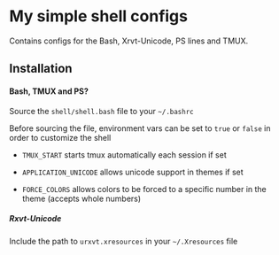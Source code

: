 # My simple shell configs

Contains configs for the Bash, Xrvt-Unicode, PS lines and TMUX.

## Installation

#### Bash, TMUX and PS?

Source the `shell/shell.bash` file to your `~/.bashrc`

Before sourcing the file, environment vars can be set to `true` or `false` in order to customize the shell

 - `TMUX_START` starts tmux automatically each session if set

 - `APPLICATION_UNICODE` allows unicode support in themes if set

 - `FORCE_COLORS` allows colors to be forced to a specific number in the theme (accepts whole numbers)

##### Rxvt-Unicode

Include the path to `urxvt.xresources` in your `~/.Xresources` file

